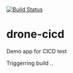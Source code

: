 [![Build Status](https://cloud.drone.io/api/badges/sachinn360/drone-cicd/status.svg)](https://cloud.drone.io/sachinn360/drone-cicd)

# drone-cicd
Demo app for CICD test

Triggerring build ..
